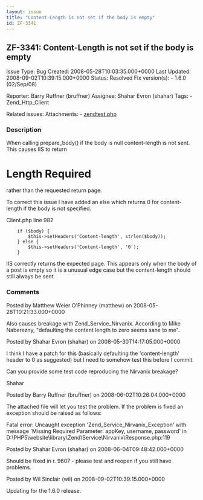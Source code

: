 ```yaml
---
layout: issue
title: "Content-Length is not set if the body is empty"
id: ZF-3341
---
```


ZF-3341: Content-Length is not set if the body is empty
-------------------------------------------------------

 Issue Type: Bug Created: 2008-05-28T10:03:35.000+0000 Last Updated: 2008-09-02T10:39:15.000+0000 Status: Resolved Fix version(s): - 1.6.0 (02/Sep/08)
 
 Reporter:  Barry Ruffner (bruffner)  Assignee:  Shahar Evron (shahar)  Tags: - Zend\_Http\_Client
 
 Related issues: 
 Attachments: - [zendtest.php](/issues/secure/attachment/11317/zendtest.php)
 
### Description

When calling prepare\_body() if the body is null content-length is not sent. This causes IIS to return

Length Required
===============

rather than the requested return page.

To correct this issue I have added an else which returns 0 for content-length if the body is not specified.

Client.php line 982

 
        if ($body) {
            $this->setHeaders('Content-length', strlen($body));
        } else {
            $this->setHeaders('Content-length', '0');
        }


IIS correctly returns the expected page. This appears only when the body of a post is empty so it is a unusual edge case but the content-length should still always be sent.

 

 

### Comments

Posted by Matthew Weier O'Phinney (matthew) on 2008-05-28T10:21:33.000+0000

Also causes breakage with Zend\_Service\_Nirvanix. According to Mike Naberezny, "defaulting the content length to zero seems sane to me".

 

 

Posted by Shahar Evron (shahar) on 2008-05-30T14:17:05.000+0000

I think I have a patch for this (basically defaulting the 'content-length' header to 0 as suggested) but I need to somehow test this before I commit.

Can you provide some test code reproducing the Nirvanix breakage?

Shahar

 

 

Posted by Barry Ruffner (bruffner) on 2008-06-02T10:26:04.000+0000

The attached file will let you test the problem. If the problem is fixed an exception should be raised as follows:

Fatal error: Uncaught exception 'Zend\_Service\_Nirvanix\_Exception' with message 'Missing Required Parameter: appKey, username, password' in D:\\PHP5\\website\\library\\Zend\\Service\\Nirvanix\\Response.php:119

 

 

Posted by Shahar Evron (shahar) on 2008-06-04T09:48:42.000+0000

Should be fixed in r. 9607 - please test and reopen if you still have problems.

 

 

Posted by Wil Sinclair (wil) on 2008-09-02T10:39:15.000+0000

Updating for the 1.6.0 release.

 

 